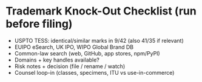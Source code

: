 # Trademark Knock-Out Checklist (run before filing)
- USPTO TESS: identical/similar marks in 9/42 (also 41/35 if relevant)
- EUIPO eSearch, UK IPO, WIPO Global Brand DB
- Common-law search (web, GitHub, app stores, npm/PyPI)
- Domains + key handles available?
- Risk notes + decision (file / rename / watch)
- Counsel loop-in (classes, specimens, ITU vs use-in-commerce)

